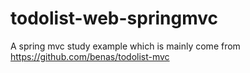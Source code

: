 # todolist-web-springmvc
A spring mvc study example which is mainly come from https://github.com/benas/todolist-mvc
